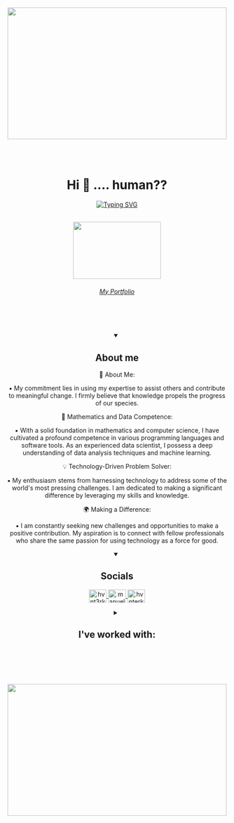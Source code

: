 </br>
<p align="center" >
  <img src="https://i.pinimg.com/originals/83/b8/09/83b809857acd41a7bad4935b4734f9fc.gif" width="500" height="300" />
</p>

</br>
</br>
<h1 align="center">
  Hi 👋 .... human??
</h1>
<p align="center">
  <a href="https://git.io/typing-svg"><img src="https://readme-typing-svg.demolab.com?font=Ubuntu&weight=900&size=40&pause=1000&color=71B12C&center=true&vCenter=true&width=435&lines=Mathematician;Partner;I.T+Lover;Dreamer;Developer" alt="Typing SVG" /></a>
</p>
</br>

<!----<p align="center">
  <img src="https://komarev.com/ghpvc/?username=hvnt3rk3ys&label=Profile%20views&color=71B12C&style=flat"
  alt="hvnt3rk3ys" />
</p>
--->
<div align="center">
    <a href="https://m1n3folio.vercel.app" target="_blank" rel="noopener">
      <img src="https://i.pinimg.com/originals/3d/74/68/3d7468d1bb523674726ba6934a396566.gif" width="200" height="130" />
    <h6>My Portfolio</h6>
    </a>
</div>
</br>
</br>
</br>
<!-------------------------------------------------------------------- Stats section------------------------------------------------------------------------------------------------------------->
<!--<p align="center">
  <a href="https://github.com/ryo-ma/github-profile-trophy">
    <img src="https://github-profile-trophy.vercel.app/?username=hvnt3rk3ys"
    alt="hvnt3rk3ys" />
  </a>
</p>
-->
<!--<p align="center">
  <a href="https://twitter.com/" target="blank">
    <img src="https://img.shields.io/twitter/follow/?logo=twitter&style=for-the-badge"
    alt="" />
  </a>
</p>
-->
<!-------------------------------------------------------------------- Stats section------------------------------------------------------------------------------------------------------------->
<div align="center">
  <details open> 
  <summary><h2>About me</h2></summary>
  <p align="center">
🚀 About Me:

▪  My commitment lies in using my expertise to assist others and contribute to meaningful change. I firmly believe that knowledge propels the progress of our species.

🔢 Mathematics and Data Competence:

▪  With a solid foundation in mathematics and computer science, I have cultivated a profound competence in various programming languages and software tools. As an experienced data scientist, I possess a deep understanding of data analysis techniques and machine learning.

💡 Technology-Driven Problem Solver:

▪ My enthusiasm stems from harnessing technology to address some of the world's most pressing challenges. I am dedicated to making a significant difference by leveraging my skills and knowledge.

🌍 Making a Difference:

▪ I am constantly seeking new challenges and opportunities to make a positive contribution. My aspiration is to connect with fellow professionals who share the same passion for using technology as a force for good.


</p>
</details>
</div>
<div align="center">
  <details open> 
  <summary><h2>Socials</h2></summary>
<p align="center">
  <a href="https://www.leetcode.com/hvnt3rk3ys" target="blank">
    <img align="center" src="https://raw.githubusercontent.com/rahuldkjain/github-profile-readme-generator/master/src/images/icons/Social/leet-code.svg"
    alt="hvnt3rk3ys" height="30" width="40" />
  </a>
  <a href="https://www.linkedin.com/in/manuel-parra/" target="blank">
    <img align="center" src="https://raw.githubusercontent.com/rahuldkjain/github-profile-readme-generator/master/src/images/icons/Social/linked-in-alt.svg"
    alt="manuel parra" height="30" width="40" />
  </a>
  <a href="https://www.hackerrank.com/hvnterkeys" target="blank">
    <img align="center" src="https://raw.githubusercontent.com/rahuldkjain/github-profile-readme-generator/master/src/images/icons/Social/hackerrank.svg"
    alt="hvnterkeys" height="30" width="40" />
  </a>
</p>
</details>
</div>




<!--<p align="center">
  <a href="https://stars.github.com/profiles/denvercoder1/">
    <img src="https://i.imgur.com/q1PV6pF.png" alt="GitHub Star 2023"/></a>
</p>
-->


<!---------------------------------------------------------------------------------------------------------- Sponsor ??? ----------------------------------------------------------------------------->
<!------<details open> 
  <summary><h2>🌠 Top Sponsors</h2></summary>

  <table>
    <tr>
      <th>$10+/month</th> 
      <th>$5+/month</th>
    </tr>
    <tr>
       $10+/month 
     <td>
        <div align="center">
          <a href="https://github.com/jesterb0206"><img src="https://github.com/jesterb0206.png" alt="@jesterb0206" width="52" /></a>
          <br />
          <a align="center" href="https://github.com/jesterb0206"><b>Bradley Jester</b></a>
        </b>
      </td> 
     
      <td>
        <a href="https://github.com/typesense"><img src="https://custom-icon-badges.demolab.com/badge/-typesense-D90368?style=for-the-badge&logo=mention" alt="typesense" /></a>
        <a href="https://github.com/MobiusXXF"><img src="https://custom-icon-badges.demolab.com/badge/-MobiusXXF-450012?style=for-the-badge&logo=mention" alt="MobiusXXF" /></a>
      </td>
    </tr>
  </table>

  <a href="https://github.com/sponsors/DenverCoder1/"><img alt="More about my sponsorship tiers" title="Sponsorship Tiers" src="https://custom-icon-badges.demolab.com/badge/-More%20About%20My%20Sponsorship%20Tiers-1F222E?style=for-the-badge&logoColor=white&logo=link-external"/></a>
</details>--->
<!---------------------------------------------------------------------------------------------------------- Sponsor ??? ----------------------------------------------------------------------------->





  <!-- Repo info cards - https://github.com/anuraghazra/github-readme-stats -->
  <!-- Small repo cards (fork) - https://github.com/DenverCoder1/github-readme-stats -->
<!------------------------------------------------------------------------------------------------Open source projects ----------------------------------------------------------------------------->
<!--<details open> 
  <summary><h2>📘 My Top Open Source Projects</h2></summary>
  <p align="left">
    <a href="https://github.com/DenverCoder1/readme-typing-svg"><img width="278" src="https://denvercoder1-github-readme-stats.vercel.app/api/pin/?username=DenverCoder1&repo=readme-typing-svg&theme=react&bg_color=1F222E&title_color=F85D7F&hide_border=true&icon_color=F8D866&show_icons=false" alt="readme-typing-svg"></a>
    <a href="https://github.com/DenverCoder1/github-readme-streak-stats"><img width="278" src="https://denvercoder1-github-readme-stats.vercel.app/api/pin/?username=DenverCoder1&repo=github-readme-streak-stats&theme=react&bg_color=1F222E&title_color=F85D7F&hide_border=true&icon_color=F8D866&show_icons=false" alt="github-readme-streak-stats"></a>
    <a href="https://github.com/DenverCoder1/custom-icon-badges"><img width="278" src="https://denvercoder1-github-readme-stats.vercel.app/api/pin?username=DenverCoder1&repo=custom-icon-badges&theme=react&bg_color=1F222E&title_color=F85D7F&hide_border=true&icon_color=F8D866&show_icons=false" alt="custom-icon-badges"></a>
    <a href="https://github.com/DenverCoder1/github-readme-youtube-cards"><img width="278" src="https://denvercoder1-github-readme-stats.vercel.app/api/pin/?username=DenverCoder1&repo=github-readme-youtube-cards&theme=react&bg_color=1F222E&title_color=F85D7F&hide_border=true&icon_color=F8D866&show_icons=false" alt="github-readme-youtube-cards"></a>
    <a href="https://github.com/DenverCoder1/unedit-for-reddit"><img width="278" src="https://denvercoder1-github-readme-stats.vercel.app/api/pin/?username=DenverCoder1&repo=unedit-for-reddit&theme=react&bg_color=1F222E&title_color=F85D7F&hide_border=true&icon_color=F8D866&show_icons=false" alt="unedit-for-reddit"></a>
    <a href="https://github.com/DenverCoder1/unicode-formatter"><img width="278" src="https://denvercoder1-github-readme-stats.vercel.app/api/pin/?username=DenverCoder1&repo=unicode-formatter&theme=react&bg_color=1F222E&title_color=F85D7F&hide_border=true&icon_color=F8D866&show_icons=false" alt="unicode-formatter"></a>
    <a href="https://github.com/DenverCoder1/latex-gboard-dictionary"><img width="278" src="https://denvercoder1-github-readme-stats.vercel.app/api/pin/?username=DenverCoder1&repo=latex-gboard-dictionary&theme=react&bg_color=1F222E&title_color=F85D7F&hide_border=true&icon_color=F8D866&show_icons=false&show_description=false" alt="latex-gboard-dictionary"></a>
    <a href="https://github.com/DenverCoder1/minimalistic-wallpaper-collection"><img width="278" src="https://denvercoder1-github-readme-stats.vercel.app/api/pin/?username=DenverCoder1&repo=minimalistic-wallpaper&theme=react&bg_color=1F222E&title_color=F85D7F&hide_border=true&icon_color=F8D866&show_icons=false&show_description=false" alt="minimalistic-wallpaper-collection"></a>
    <a href="https://github.com/DenverCoder1/table2ascii"><img width="278" src="https://denvercoder1-github-readme-stats.vercel.app/api/pin/?username=DenverCoder1&repo=table2ascii&theme=react&bg_color=1F222E&title_color=F85D7F&hide_border=true&icon_color=F8D866&show_icons=false&show_description=false" alt="table2ascii"></a>
  </p>

  <a href="https://github.com/DenverCoder1?tab=repositories&sort=stargazers"><img alt="All Repositories" title="All Repositories" src="https://custom-icon-badges.demolab.com/badge/-Click%20Here%20For%20All%20My%20Repos-1F222E?style=for-the-badge&logoColor=white&logo=repo"/></a>
</details>
--->
<!------------------------------------------------------------------------------------------------Open source projects ----------------------------------------------------------------------------->


  <!-- Small repo cards https://github.com/DenverCoder1/github-readme-stats (fork of anuraghazra/github-readme-stats) -->
<!------------------------------------------------------------------------------------------------Contributions OS ----------------------------------------------------------------------------->
<!--<details open> 
  <summary><h2>📕 Top Projects I've Contributed To</h2></summary>

  <p align="left">
    <a href="https://github.com/pallets/flask"><img width="278" src="https://denvercoder1-github-readme-stats.vercel.app/api/pin/?username=pallets&repo=flask&theme=react&bg_color=1F222E&title_color=F85D7F&hide_border=true&icon_color=F8D866&show_icons=false&show_description=false" alt="flask"></a>
    <a href="https://github.com/badges/shields"><img width="278" src="https://denvercoder1-github-readme-stats.vercel.app/api/pin/?username=badges&repo=shields&theme=react&bg_color=1F222E&title_color=F85D7F&hide_border=true&icon_color=F8D866&show_icons=false&show_description=false" alt="shields"></a>
    <a href="https://github.com/simple-icons/simple-icons"><img width="278" src="https://denvercoder1-github-readme-stats.vercel.app/api/pin/?username=simple-icons&repo=simple-icons&theme=react&bg_color=1F222E&title_color=F85D7F&hide_border=true&icon_color=F8D866&show_icons=false&show_description=false" alt="simple-icons"></a>
    <a href="https://github.com/Rapptz/discord.py"><img width="278" src="https://denvercoder1-github-readme-stats.vercel.app/api/pin/?username=Rapptz&repo=discord.py&theme=react&bg_color=1F222E&title_color=F85D7F&hide_border=true&icon_color=F8D866&show_icons=false&show_description=false" alt="discord.py"></a>
    <a href="https://github.com/o2sh/onefetch"><img width="278" src="https://denvercoder1-github-readme-stats.vercel.app/api/pin?username=o2sh&repo=onefetch&theme=react&bg_color=1F222E&title_color=F85D7F&hide_border=true&icon_color=F8D866&show_icons=false&show_description=false" alt="onefetch"></a>
    <a href="https://github.com/scrapinghub/dateparser"><img width="278" src="https://denvercoder1-github-readme-stats.vercel.app/api/pin?username=scrapinghub&repo=dateparser&theme=react&bg_color=1F222E&title_color=F85D7F&hide_border=true&icon_color=F8D866&show_icons=false&show_description=false" alt="dateparser"></a>
    <a href="https://github.com/python-babel/babel"><img width="278" src="https://denvercoder1-github-readme-stats.vercel.app/api/pin/?username=python-babel&repo=babel&theme=react&bg_color=1F222E&title_color=F85D7F&hide_border=true&icon_color=F8D866&show_icons=false&show_description=false" alt="babel"></a>
    <a href="https://github.com/nextcord/nextcord"><img width="278" src="https://denvercoder1-github-readme-stats.vercel.app/api/pin?username=nextcord&repo=nextcord&theme=react&bg_color=1F222E&title_color=F85D7F&hide_border=true&icon_color=F8D866&show_icons=false&show_description=false" alt="nextcord"></a>
    <a href="https://github.com/PyCQA/autoflake"><img width="278" src="https://denvercoder1-github-readme-stats.vercel.app/api/pin?username=PyCQA&repo=autoflake&theme=react&bg_color=1F222E&title_color=F85D7F&hide_border=true&icon_color=F8D866&show_icons=false&show_description=false" alt="autoflake"></a>
  </p>

  <p align="left">
    <a href="https://github.com/DenverCoderOne/My-Contributions/blob/main/README.md"><img alt="All Repositories" title="All Repositories" src="https://custom-icon-badges.demolab.com/badge/-Click%20Here%20For%20All%20My%20Forks-1F222E?style=for-the-badge&logoColor=white&logo=fork"/></a>
  </p>
</details>
--->
<!------------------------------------------------------------------------------------------------Contributions OS ----------------------------------------------------------------------------->




  <!-- YouTube Cards - https://github.com/DenverCoder1/github-readme-youtube-cards -->
<!----------------------------------------------------------------------------------------------- YT ???????? ------------------------------------------------------------------------------------>
<!---
<details> 
  <summary><h2>📺 Latest YouTube Videos</h2></summary>

<a href="https://www.youtube.com/watch?v=maoXtlb8t44"><img src="https://ytcards.demolab.com/?id=maoXtlb8t44&title=How+To+Self-Host+GitHub+Readme+Streak+Stats+on+Vercel&lang=en&timestamp=1693523015&background_color=%230d1117&title_color=%23ffffff&stats_color=%23dedede&max_title_lines=2&width=250&border_radius=5&duration=257" alt="How To Self-Host GitHub Readme Streak Stats on Vercel" title="How To Self-Host GitHub Readme Streak Stats on Vercel"></a>
<a href="https://www.youtube.com/watch?v=6u9BrDaSHJc"><img src="https://ytcards.demolab.com/?id=6u9BrDaSHJc&title=Automatically+Deploy+to+Fly.io+with+GitHub+Actions&lang=en&timestamp=1661864404&background_color=%230d1117&title_color=%23ffffff&stats_color=%23dedede&max_title_lines=2&width=250&border_radius=5&duration=312" alt="Automatically Deploy to Fly.io with GitHub Actions" title="Automatically Deploy to Fly.io with GitHub Actions"></a>
<a href="https://www.youtube.com/watch?v=J7Fm7MdZn_E"><img src="https://ytcards.demolab.com/?id=J7Fm7MdZn_E&title=Hosting+a+Python+Discord+Bot+for+Free+with+Fly.io&lang=en&timestamp=1661708747&background_color=%230d1117&title_color=%23ffffff&stats_color=%23dedede&max_title_lines=2&width=250&border_radius=5&duration=403" alt="Hosting a Python Discord Bot for Free with Fly.io" title="Hosting a Python Discord Bot for Free with Fly.io"></a>
<a href="https://www.youtube.com/watch?v=0p_eQGKFY3I"><img src="https://ytcards.demolab.com/?id=0p_eQGKFY3I&title=Making+a+Wordle+Clone+Discord+Bot+with+Python+%28Nextcord%29&lang=en&timestamp=1643900217&background_color=%230d1117&title_color=%23ffffff&stats_color=%23dedede&max_title_lines=2&width=250&border_radius=5&duration=2115" alt="Making a Wordle Clone Discord Bot with Python (Nextcord)" title="Making a Wordle Clone Discord Bot with Python (Nextcord)"></a>
<a href="https://www.youtube.com/watch?v=Mt_Bsj6K9Lw"><img src="https://ytcards.demolab.com/?id=Mt_Bsj6K9Lw&title=Run+Open+Source+Code+in+Seconds+with+GitPod&lang=en&timestamp=1642108413&background_color=%230d1117&title_color=%23ffffff&stats_color=%23dedede&max_title_lines=2&width=250&border_radius=5&duration=578" alt="Run Open Source Code in Seconds with GitPod" title="Run Open Source Code in Seconds with GitPod"></a>
<a href="https://www.youtube.com/watch?v=xsA5QAkr-04"><img src="https://ytcards.demolab.com/?id=xsA5QAkr-04&title=Custom+Help+Commands+%5B%232%5D+Select+Menus+-+Python+Discord+Bot&lang=en&timestamp=1633051808&background_color=%230d1117&title_color=%23ffffff&stats_color=%23dedede&max_title_lines=2&width=250&border_radius=5&duration=1188" alt="Custom Help Commands [#2] Select Menus - Python Discord Bot" title="Custom Help Commands [#2] Select Menus - Python Discord Bot"></a>


  <p>📺 Get YouTube Cards for your profile at <a href="https://github.com/DenverCoder1/github-readme-youtube-cards">DenverCoder1/github-readme-youtube-cards</a></p>
  
  <a href="https://www.youtube.com/c/DevProTips?sub_confirmation=1"><img src="https://custom-icon-badges.demolab.com/badge/-Subscribe-red?style=for-the-badge&logo=video&logoColor=white"/></a>
</details>
---->
<!----------------------------------------------------------------------------------------------- YT ???????? ------------------------------------------------------------------------------------>





<!----------------------------------------------------------------------------------------------- TOOLER BOX ------------------------------------------------------------------------------------>
<div align="center">
<details> 
  <summary><h2>I've worked with:</h2></summary>
  <!-- Some badges are from https://github.com/Ileriayo/markdown-badges -->

  <h3>👨‍💻 Programming and Markup Languages</h3>

  <p>
      <a href="https://www.python.org/"><img alt="Python" src="https://img.shields.io/badge/Python-14354C.svg?logo=python&logoColor=white"></a>
      <a href="https://www.r-project.org/"><img alt="R" src="https://img.shields.io/badge/R-276DC3.svg?logo=r&logoColor=white"></a></a>
      <a href="https://www.java.com/en/download/help/whatis_java.html"><img alt="Java" src="https://custom-icon-badges.demolab.com/badge/Java-007396.svg?logo=java&logoColor=white"></a>
      <a href="https://www.gnu.org/savannah-checkouts/gnu/bash/manual/bash.html"><img alt="Bash" src="https://img.shields.io/badge/Bash-121011.svg?logo=gnu-bash&logoColor=white"></a>
      <a href="https://www.cpp-lang.net/"><img alt="C++" src="https://custom-icon-badges.demolab.com/badge/C++-9C033A.svg?logo=cpp2&logoColor=white"></a>
      <a href="https://www.w3schools.com/css/css_intro.asp"><img alt="CSS" src="https://img.shields.io/badge/CSS-1572B6.svg?logo=css3&logoColor=white"></a>
      <a href="https://www.w3schools.com/html/default.asp"><img alt="HTML" src="https://img.shields.io/badge/HTML-E34F26.svg?logo=html5&logoColor=white"></a>
      <a href="https://www.w3schools.com/js/default.asp"><img alt="JavaScript" src="https://img.shields.io/badge/JavaScript-F7DF1E.svg?logo=javascript&logoColor=white"></a>
      <a href="https://www.latex-project.org/about/"><img alt="LaTeX" src="https://img.shields.io/badge/LaTeX-008080.svg?logo=LaTeX&logoColor=white"></a>
      <a href="https://www.markdownguide.org/"><img alt="Markdown" src="https://img.shields.io/badge/Markdown-000000.svg?logo=markdown&logoColor=white"></a>
      <a href="https://nodejs.org/en"><img alt="Node.js" src="https://img.shields.io/badge/Node.js-43853D.svg?logo=node.js&logoColor=white"></a>
      <a href="https://www.w3schools.com/sql/sql_intro.asp"><img alt="SQL" src="https://custom-icon-badges.demolab.com/badge/SQL-025E8C.svg?logo=database&logoColor=white"></a>
      <a href="https://www.w3schools.com/xml/default.asp"><img alt="SVG+XML" src="https://img.shields.io/badge/SVG%2BXML-e0982c.svg?logo=svg&logoColor=white"></a>
      <a href="https://www.typescriptlang.org/"><img alt="TypeScript" src="https://img.shields.io/badge/TypeScript-007ACC.svg?logo=typescript&logoColor=white"></a>
      <a href="https://graphql.org/"><img alt="GraphQl" src="https://img.shields.io/badge/-GraphQL-E10098?&logo=graphql&logoColor=white"></a>
      <a href="https://www.gnu.org/software/bash/manual/html_node/What-is-a-shell_003f.html"><img alt="Shell" src="https://img.shields.io/badge/shell_script-%23121011.svg?&logo=gnu-bash&logoColor=white=white"></a>
      <a href="https://learn.microsoft.com/en-us/windows-server/administration/windows-commands/windows-commands"><img alt="WindowsCMD" src="https://img.shields.io/badge/Windows%20Terminal-%234D4D4D.svg?&logo=windows-terminal&logoColor=white"></a>
  </p>

  <h3>🧰 Frameworks and Libraries</h3>

  <p>
    <!----------------------------------------------------------------------------------------------- AI>ML,RL,DL------------------------------------------------------------------------------------>
    <a href="https://www.anaconda.com/"><img alt="Anacond" src="https://img.shields.io/badge/Anaconda-%2344A833.svg?&logo=anaconda&logoColor=white"></a>
    <a href="https://docs.pytest.org/"><img alt="Pytest" src="https://img.shields.io/badge/Pytest-0A9EDC.svg?logo=pytest&logoColor=white"></a>
    <a href="https://www.sympy.org/"><img alt="SymPy" src="https://img.shields.io/badge/Sympy-3B5526.svg?logo=sympy&logoColor=white"></a>
    <a href="https://www.tensorflow.org/"><img alt="TensorFlow" src="https://img.shields.io/badge/TensorFlow-FF6F00.svg?logo=TensorFlow&logoColor=white"></a>
    <a href="https://numpy.org/"><img alt="NumPy" src="https://img.shields.io/badge/Numpy-013243.svg?logo=numpy&logoColor=white"></a>
    <a href="https://pandas.pydata.org/"><img alt="Pandas" src="https://img.shields.io/badge/Pandas-150458.svg?logo=pandas&logoColor=white"></a>
    <a href="https://keras.io/"><img alt="Keras" src="https://img.shields.io/badge/Keras-%23D00000.svg?&logo=Keras&logoColor=white"></a>
    <a href="https://matplotlib.org/"><img alt="MatPlot" src="https://img.shields.io/badge/Matplotlib-%23ffffff.svg?&logo=Matplotlib&logoColor=white"></a>
    <a href="https://plotly.com/python/"><img alt="PlotLy" src="https://img.shields.io/badge/Plotly-%233F4F75.svg?&logo=plotly&logoColor=white"></a>
    <a href="https://pytorch.org/"><img alt="PyTorch" src="https://img.shields.io/badge/PyTorch-%23EE4C2C.svg?&logo=PyTorch&logoColor=white"></a>
    <a href="https://scikit-learn.org/"><img alt="Scikit" src="https://img.shields.io/badge/scikit--learn-%23F7931E.svg?&logo=scikit-learn&logoColor=white"></a>
    <a href="https://scipy.org/"><img alt="SciPy" src="https://img.shields.io/badge/SciPy-%230C55A5.svg?&logo=scipy&logoColor=%white"></a>
    <a href="https://opencv.org/"><img alt="OpenCv" src="https://img.shields.io/badge/opencv-%23white.svg?&logo=opencv&logoColor=white"></a>
</br>
      <a href="https://github.com/features/actions"><img alt="GitHub Actions" src="https://img.shields.io/badge/GitHub%20Actions-2671E5.svg?&logo=github%20actions&logoColor=white"></a>
      <a href="https://nextjs.org/"><img alt="NextJs" src="https://img.shields.io/badge/Next-black?&logo=next.js&logoColor=white"></a>
      <a href="https://es.react.dev/"><img alt="React" src="https://img.shields.io/badge/React-20232a.svg?logo=react&logoColor=%2361DAFB"></a>
      <a href="https://mui.com/"><img alt="MUI" src="https://img.shields.io/badge/MUI-%230081CB.svg?&logo=mui&logoColor=white"></a>
      <a href="https://es.redux.js.org/"><img alt="Redux" src="https://img.shields.io/badge/redux-%23593d88.svg?&logo=redux&logoColor=white"></a>
      <a href="https://sass-lang.com/"><img alt="Sass" src="https://img.shields.io/badge/SASS-hotpink.svg?&logo=SASS&logoColor=white"></a>
      <a href="https://tailwindcss.com/"><img alt="Tailwind" src="https://img.shields.io/badge/tailwindcss-%2338B2AC.svg?&logo=tailwind-css&logoColor=white"></a>
      <a href="https://getbootstrap.com/"><img alt="Bootstrap" src="https://img.shields.io/badge/Bootstrap-7952B3.svg?logo=bootstrap&logoColor=white"></a>
      <a href="https://m3.material.io/"><img alt="Material Design" src="https://img.shields.io/badge/Material%20Design-0081CB.svg?logo=material-design&logoColor=white"></a>
      <a href="https://es-co.wordpress.org/"><img alt="Wordpress" src="https://img.shields.io/badge/Wordpress-21759B?logo=wordpress&logoColor=white"></a>
      <a href="https://flask.palletsprojects.com/"><img alt="Flask" src="https://img.shields.io/badge/Flask-000000.svg?logo=flask&logoColor=white"></a>
</br>
      <a href="https://bun.sh/"><img alt="Bun" src="https://img.shields.io/badge/Bun-%23000000.svg?&logo=bun&logoColor=white"></a>
      <a href="https://www.npmjs.com/"><img alt="NPM" src="https://img.shields.io/badge/NPM-%23CB3837.svg?&logo=npm&logoColor=white"></a>
      <a href="https://pnpm.io/es/"><img alt="Pnpm" src="https://img.shields.io/badge/pnpm-%234a4a4a.svg?&logo=pnpm&logoColor=f69220"></a>
      <a href="https://httpd.apache.org/"><img alt="Apache" src="https://img.shields.io/badge/apache-%23D42029.svg?&logo=apache&logoColor=white"></a>
      <a href="https://www.nginx.com/"><img alt="Nginx" src="https://img.shields.io/badge/nginx-%23009639.svg?&logo=nginx&logoColor=white"></a>
      <a href="https://www.djangoproject.com/"><img alt="Django" src="https://img.shields.io/badge/django-%23092E20.svg?&logo=django&logoColor=white"></a>
      <a href="https://expressjs.com/"><img alt="Express.js" src="https://img.shields.io/badge/Express.js-404d59.svg?logo=express&logoColor=white"></a>
      <a href="https://jquery.com/"><img alt="Jquery" src="https://img.shields.io/badge/jquery-%230769AD.svg?&logo=jquery&logoColor=white"></a>
      <a href="https://spring.io/"><img alt="Spring" src="https://img.shields.io/badge/spring-%236DB33F.svg?&logo=spring&logoColor=white"></a>
    
  </p>
  <h3>🗄️ Databases and Cloud Hosting</h3>

  <p>
      <a href="https://aws.amazon.com/"><img alt="AWS" src="https://img.shields.io/badge/AWS-%23FF9900.svg?&logo=amazon-aws&logoColor=white"></a>
      <a href="https://firebase.google.com/"><img alt="Firebase" src="https://img.shields.io/badge/firebase-%23039BE5.svg?&logo=firebase"></a>
      <a href="https://mega.io/"><img alt="Mega" src="https://img.shields.io/badge/Mega-%23D90007.svg?&logo=Mega&logoColor=white"></a>
      <a href="https://www.google.com/intl/es/drive/"><img alt="Drive" src="https://img.shields.io/badge/Google%20Drive-4285F4?&logo=googledrive&logoColor=white"></a>
      <a href="https://www.dropbox.com/"><img alt="Dropbox" src="https://img.shields.io/badge/Dropbox-%233B4D98.svg?&logo=Dropbox&logoColor=white"></a>
      <a href="https://www.docker.com/"><img alt="Docker" src="https://img.shields.io/badge/docker-%230db7ed.svg?&logo=docker&logoColor=white"></a>
      <a href="https://pages.github.com/"><img alt="GitHub Pages" src="https://img.shields.io/badge/GitHub%20Pages-327FC7.svg?logo=github&logoColor=white"></a>
      <a href="https://www.sqlite.org/index.html"><img alt="SQLite" src ="https://img.shields.io/badge/SQLite-07405e.svg?logo=sqlite&logoColor=white"></a>
      <a href="https://www.mongodb.com/"><img alt="MongoDB" src ="https://img.shields.io/badge/MongoDB-4ea94b.svg?logo=mongodb&logoColor=white"></a>
      <a href="https://www.mysql.com/"><img alt="MySQL" src="https://img.shields.io/badge/MySQL-00f.svg?logo=mysql&logoColor=white"></a>
      <a href="https://www.oracle.com/"><img alt="Oracle" src ="https://img.shields.io/badge/Oracle-F00000.svg?logo=oracle&logoColor=white"></a>
      <a href="https://www.postgresql.org/"><img alt="PostgreSQL" src ="https://img.shields.io/badge/PostgreSQL-316192.svg?logo=postgresql&logoColor=white"></a>
      <a href="https://render.com/"><img alt="Render" src="https://img.shields.io/badge/Render-00979D.svg?logo=render&logoColor=white"></a>
      <a href="https://vercel.com/"><img alt="Vercel" src="https://img.shields.io/badge/Vercel-000000.svg?logo=vercel&logoColor=white"></a>
      <a href="https://www.heroku.com/"><img alt="Heroku" src="https://img.shields.io/badge/Heroku-430098.svg?logo=heroku&logoColor=white"></a>
    
    
    
    


  </p>

  <h3>💻 Software and Tools</h3>

  <p>
      <a href="https://stackoverflow.com/"><img alt="Stack Overflow" src="https://img.shields.io/badge/-Stack%20Overflow-FE7A16?logo=stack-overflow&logoColor=white"></a>
      <a href="https://git-scm.com/"><img alt="Git" src="https://img.shields.io/badge/Git-F05033.svg?logo=git&logoColor=white"></a>
      <a href="https://desktop.github.com/"><img alt="GitHub Desktop" src="https://img.shields.io/badge/GitHub%20Desktop-8034A9.svg?logo=github&logoColor=white"></a>
      <a href="https://neovim.io/"><img alt="NeoVim" src="https://img.shields.io/badge/NeoVim-%2357A143.svg?&logo=neovim&logoColor=white"></a>
      <a href="https://code.visualstudio.com/"><img alt="Visual Studio Code" src="https://img.shields.io/badge/Visual%20Studio%20Code-0078d7.svg?logo=visual-studio-code&logoColor=white"></a>
      <a href="https://codepen.io/"><img alt="CodePen" src="https://img.shields.io/badge/CodePen-white?&logo=codepen&logoColor=black"></a>
      <a href="https://codesandbox.io/"><img alt="Codesandbox" src="https://img.shields.io/badge/Codesandbox-040404?&logo=codesandbox&logoColor=DBDBDB"></a>
      <a href="https://replit.com/"><img alt="Repl.it" src="https://img.shields.io/badge/Repl.it-0D101E.svg?logo=Replit&logoColor=white"></a>
      <a href="https://jupyter.org/"><img alt="Jupyter" src="https://img.shields.io/badge/Jupyter-F37626.svg?logo=Jupyter&logoColor=white"></a>
      <a href="https://www.notion.so/"><img alt="Notion" src="https://img.shields.io/badge/Notion-010101.svg?logo=notion&logoColor=white"></a>
<br/>
      <a href="https://www.microsoft.com/es-co/windows?r=1"><img alt="Windows" src="https://img.shields.io/badge/Windows-0078D6?&logo=windows&logoColor=white"></a>
      <a href="https://archlinux.org/"><img alt="Arch Linux" src="https://img.shields.io/badge/Arch%20Linux-1793D1.svg?&logo=arch-linux&logoColor=white"></a>
      <a href="https://fedoraproject.org/"><img alt="Fedora" src="https://img.shields.io/badge/Fedora-294172?&logo=fedora&logoColor=whitee"></a>
      <a href="https://ubuntu.com/"><img alt="Ubuntu" src="https://img.shields.io/badge/Ubuntu-E95420?&logo=ubuntu&logoColor=white"></a>
      <a href="https://www.apple.com/co/macos/ventura/"><img alt="MacOS" src="https://img.shields.io/badge/mac%20os-000000?&logo=macos&logoColor=F0F0F0"></a>

<br/>
      <a href="https://proton.me/"><img alt="ProtonMail" src="https://img.shields.io/badge/ProtonMail-8B89CC?&logo=protonmail&logoColor=white"></a>
      <a href="https://signal.org/"><img alt="Signal" src="https://img.shields.io/badge/Signal-%23039BE5.svg?&logo=Signal&logoColor=white"></a>
      <a href="https://slack.com/"><img alt="Slack" src="https://img.shields.io/badge/Slack-4A154B?&logo=slack&logoColor=white"></a>
      <a href="https://discord.com/"><img alt="Discord" src="https://img.shields.io/badge/-Discord-5865F2.svg?logo=discord&logoColor=white"></a>
      <a href="https://bitwarden.com/"><img alt="Bitwarden" src="https://img.shields.io/badge/-Bitwarden-175DDC?logo=bitwarden&logoColor=white"></a>
      <a href="https://brave.com/"><img alt="Brave" src="https://img.shields.io/badge/-Brave-FB542B?logo=brave&logoColor=white"></a>
      <a href="https://www.torproject.org/"><img alt="Tor" src="https://img.shields.io/badge/Tor-7D4698?&logo=Tor-Browser&logoColor=white"></a>
      <a href="https://powerbi.microsoft.com/"><img alt="PowerBI" src="https://img.shields.io/badge/power_bi-F2C811?&logo=powerbi&logoColor=black"></a>
      <a href="https://www.postman.com/"><img alt="Postman" src="https://img.shields.io/badge/Postman-FF6C37?&logo=postman&logoColor=white"></a>
      <a href="https://insomnia.rest/"><img alt="Insomnia" src="https://img.shields.io/badge/Insomnia-black?&logo=insomnia&logoColor=5849BE"></a>
<br/>
      <a href="https://darkreader.org/"><img alt="Dark Reader" src="https://img.shields.io/badge/-Dark%20Reader-141E24?logo=dark-reader&logoColor=white"></a>
      <a href="https://docs.google.com/spreadsheets/"><img alt="Google Sheets" src="https://img.shields.io/badge/Sheets-34A853.svg?logo=google%20sheets&logoColor=white"></a>
      <a href="https://www.microsoft.com/es-co/microsoft-365/excel"><img alt="Excel" src="https://img.shields.io/badge/Microsoft_Excel-217346?&logo=microsoft-excel&logoColor=white"></a>
      <a href="https://obsproject.com/"><img alt="OBS Studio" src="https://img.shields.io/badge/-OBS-302E31?logo=obs-studio&logoColor=white"></a>
      <a href="https://www.adobe.com/es/products/illustrator.html"><img alt="Ilustrator" src="https://img.shields.io/badge/adobe%20illustrator-%23FF9A00.svg?&logo=adobe%20illustrator&logoColor=white"></a>
      <a href="https://www.figma.com/"><img alt="Figma" src="https://img.shields.io/badge/figma-%23F24E1E.svg?&logo=figma&logoColor=white"></a>
      <a href="https://www.gimp.org/"><img alt="Gimp" src="https://img.shields.io/badge/Gimp-657D8B?&logo=gimp&logoColor=FFFFFF"></a>
      <a href="https://inkscape.org/"><img alt="Inkscape" src="https://img.shields.io/badge/Inkscape-000000?logo=Inkscape&logoColor=white"></a>  

      
      
  </p>
</details>
</div>
      <!--<a href="#"><img alt="Android" src="https://img.shields.io/badge/Android-3DDC84?logo=android&logoColor=white"></a>
      <a href="#"><img alt="Android Studio" src="https://img.shields.io/badge/Android%20Studio-008678.svg?logo=android-studio&logoColor=white"></a> ---> 
<!----------------------------------------------------------------------------------------------- TOOLER BOX ------------------------------------------------------------------------------------>


  <!-- GitHub Readme Streak Stats - https://github.com/DenverCoder1/github-readme-streak-stats -->
  <!-- https://github.com/anuraghazra/github-readme-stats -->
  <!-- https://github.com/ashutosh00710/github-readme-activity-graph -->
  <!-- https://github.com/jamesgeorge007/github-activity-readme -->
  <!-- https://github.com/lowlighter/metrics/blob/master/source/plugins/sponsors/README.md -->
<!----------------------------------------------------------------------------------------------- STATS SECTION ------------------------------------------------------------------------------------>
<!---<div align="center">
<details> 
  <summary><h2>📊 Github Stats and Activity</h2></summary>

  <h3>🔥 Streak Stats</h3>


  <p>
    <a href="https://github.com/DenverCoder1/github-readme-streak-stats">
      <img title="🔥 Get streak stats for your profile at git.io/streak-stats" alt="DenverCoder1's streak" src="https://streak-stats.demolab.com/?user=DenverCoder1&theme=monokai-metallian&hide_border=true"/>
    </a>
    <p>🔥 Get streak stats for your profile at <a href="https://git.io/streak-stats">git.io/streak-stats</a></p>
  </p>

  <h3>💻 GitHub Profile Stats</h3>

  
  <a href="https://github.com/anuraghazra/github-readme-stats"><img alt="DenverCoder1's Github Stats" src="https://denvercoder1-github-readme-stats.vercel.app/api/?username=DenverCoder1&show_icons=true&include_all_commits=true&count_private=true&theme=react&hide_border=true&bg_color=1F222E&title_color=F85D7F&icon_color=F8D866" height="192px"/></a>
  <a href="https://github.com/anuraghazra/github-readme-stats"><img alt="DenverCoder1's Top Languages" src="https://denvercoder1-github-readme-stats.vercel.app/api/top-langs/?username=DenverCoder1&langs_count=8&layout=compact&theme=react&hide_border=true&bg_color=1F222E&title_color=F85D7F&icon_color=F8D866&hide=Jupyter%20Notebook,Roff" height="192px"/></a>
  <br/>

  <b>Note:</b> Top languages is only a metric of the languages my public code consists of and doesn't reflect experience or skill level.
  


  <a href="https://github.com/ashutosh00710/github-readme-activity-graph"><img alt="DenverCoder1's Activity Graph" src="https://github-readme-activity-graph.vercel.app/graph/?username=DenverCoder1&bg_color=1F222E&color=F8D866&line=F85D7F&point=FFFFFF&hide_border=true" /></a>

  <h3>⚡ Recent GitHub Activity</h3>


1. 🗣 Commented on [#368](https://github.com/vercel-community/php/issues/368) in [vercel-community/php](https://github.com/vercel-community/php)
2. ❗️ Closed issue [#578](https://github.com/DenverCoder1/github-readme-streak-stats/issues/578) in [DenverCoder1/github-readme-streak-stats](https://github.com/DenverCoder1/github-readme-streak-stats)
3. 🗣 Commented on [#578](https://github.com/DenverCoder1/github-readme-streak-stats/issues/578) in [DenverCoder1/github-readme-streak-stats](https://github.com/DenverCoder1/github-readme-streak-stats)
4. 🎉 Merged PR [#577](https://github.com/DenverCoder1/github-readme-streak-stats/pull/577) in [DenverCoder1/github-readme-streak-stats](https://github.com/DenverCoder1/github-readme-streak-stats)
5. 🎉 Merged PR [#954](https://github.com/DenverCoder1/custom-icon-badges/pull/954) in [DenverCoder1/custom-icon-badges](https://github.com/DenverCoder1/custom-icon-badges)


  <h3>🌟 Sponsors</h3>


  <a href="https://github.com/sponsors/DenverCoder1/"><img src="https://raw.githubusercontent.com/DenverCoder1/DenverCoder1/main/metrics-sponsors.svg" /></a>

</details>
</div>-->
<!----------------------------------------------------------------------------------------------- STATS SECTION ------------------------------------------------------------------------------------>



<!----
https://www.holopin.io/
<details> 
  <summary><h2>🏷️ Holopin Badges</h2></summary>

  <p><a href="https://holopin.io/@denvercoder1"><img src="https://holopin.me/denvercoder1" alt="@denvercoder1&#39;s Holopin board"></a></p>
</details>
--->

<!-------------------------------------------------------------------- Stats section------------------------------------------------------------------------------------------------------------->

<!--

<p><img align="left" src="https://github-readme-stats.vercel.app/api/top-langs?username=hvnt3rk3ys&show_icons=true&locale=en&layout=compact" alt="hvnt3rk3ys" /></p>

<p>&nbsp;<img align="center" src="https://github-readme-stats.vercel.app/api?username=hvnt3rk3ys&show_icons=true&locale=en" alt="hvnt3rk3ys" /></p>

<p><img align="center" src="https://github-readme-streak-stats.herokuapp.com/?user=hvnt3rk3ys&" alt="hvnt3rk3ys" /></p>
--->

<!-------------------------------------------------------------------- Stats section------------------------------------------------------------------------------------------------------------->
</br>
</br>
</br>
</br>
<p align="center" >
  <img src="https://i.pinimg.com/originals/77/a0/11/77a0113e10aeafeffdc4e2aa8f0b29bb.gif" width="500" height="300" />
</p>
</br>
</br>
</br>
